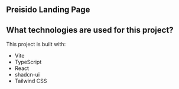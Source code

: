 ## Preisido Landing Page

## What technologies are used for this project?

This project is built with:

- Vite
- TypeScript
- React
- shadcn-ui
- Tailwind CSS
